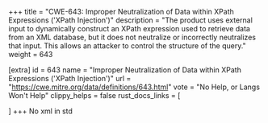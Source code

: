 +++
title = "CWE-643: Improper Neutralization of Data within XPath Expressions ('XPath Injection')"
description	= "The product uses external input to dynamically construct an XPath expression used to retrieve data from an XML database, but it does not neutralize or incorrectly neutralizes that input. This allows an attacker to control the structure of the query."
weight = 643

[extra]
id = 643
name = "Improper Neutralization of Data within XPath Expressions ('XPath Injection')"
url = "https://cwe.mitre.org/data/definitions/643.html"
vote = "No Help, or Langs Won't Help"
clippy_helps = false
rust_docs_links = [
	
]
+++
No xml in std

